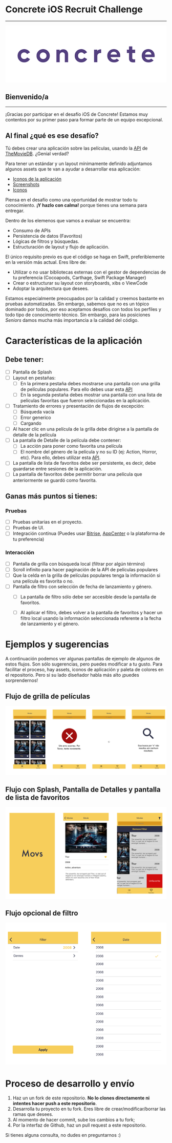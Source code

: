 # Concrete iOS Recruit Challenge

---

![Gif](assets/Logo-animado-1.gif)

## Bienvenido/a

---

¡Gracias por participar en el desafío iOS de Concrete! Estamos muy contentos por su primer paso para formar parte de un equipo excepcional.

## Al final ¿qué es ese desafío?

Tú debes crear una aplicación sobre las películas, usando la [API](https://developers.themoviedb.org/3/getting-started/introduction) de [TheMovieDB](https://www.themoviedb.org/?language=en). ¿Genial verdad? 

Para tener un estándar y un layout mínimamente definido adjuntamos algunos assets que te van a ayudar a desarrollar esa aplicación:

- [Iconos de la aplicación](assets/appIcons)
- [Screenshots](assets/screenshots)
- [Iconos](assets/icons)

Piensa en el desafío como una oportunidad de mostrar todo tu conocimiento. **¡Y hazlo con calma!** porque tienes una semana para entregar.


Dentro de los elemenos que vamos a evaluar se encuentra:

- Consumo de APIs
- Persistencia de datos (Favoritos)
- Lógicas de filtros y búsquedas.
- Estructuración de layout y flujo de aplicación.

El único requisito previo es que el código se haga en Swift, preferiblemente en la versión más actual. Eres libre de:

- Utilizar o no usar bibliotecas externas con el gestor de dependencias de tu preferencia (Cocoapods, Carthage, Swift Package Manager)
- Crear o estructurar su layout con storyboards, xibs o ViewCode
- Adoptar la arquitectura que desees.

Estamos especialmente preocupados por la calidad y creemos bastante en pruebas automatizadas. Sin embargo, sabemos que no es un tópico dominado por todos, por eso aceptamos desafíos con todos los perfiles y todo tipo de conocimiento técnico.
Sin embargo, para las posiciones *Seniors* damos mucha más importancia a la calidad del código.

# Características de la aplicación

## Debe tener:

- [ ] Pantalla de Splash
- [ ] Layout en pestañas:
  - [ ] En la primera pestaña debes mostrarse una pantalla con una grilla de películas populares. Para ello debes usar esta [API](https://developers.themoviedb.org/3/movies/get-popular-movies)
  - [ ] En la segunda pestaña debes mostrar una pantalla con una lista de películas favoritas que fueron seleccionadas en la aplicación.
- [ ] Tratamiento de errores y presentación de flujos de excepción:
  - [ ] Búsqueda vacía
  - [ ] Error generico
  - [ ] Cargando
- [ ] Al hacer clic en una película de la grilla debe dirigirse a la pantalla de detalle de la película
- [ ] La pantalla de Detalle de la película debe contener:
  - [ ] La acción para poner como favorita una película
  - [ ] El nombre del género de la película y no su ID (ej: Action, Horror, etc). Para ello, debes utilizar esta [API](https://developers.themoviedb.org/3/genres/get-movie-list).
- [ ] La pantalla de lista de favoritos debe ser persistente, es decir, debe guardarse entre sesiones de la aplicación.
- [ ] La pantalla de favoritos debe permitir borrar una película que anteriormente se guardó como favorita.

## Ganas más puntos si tienes:

### Pruebas

- [ ] Pruebas unitarias en el proyecto.
- [ ] Pruebas de UI.
- [ ] Integración contínua (Puedes usar [Bitrise](https://www.bitrise.io/), [AppCenter](https://appcenter.ms) o la plataforma de tu preferencia)

### Interacción

- [ ] Pantalla de grilla con búsqueda local (filtrar por algún término)
- [ ] Scroll infinito para hacer paginación de la API de películas populares
- [ ] Que la celda en la grilla de películas populares tenga la información si una película es favorita o no.
- [ ] Pantalla de filtro con selección de fecha de lanzamiento y género. 
  - [ ] La pantalla de filtro sólo debe ser accesible desde la pantalla de favoritos.
  - [ ] Al aplicar el filtro, debes volver a la pantalla de favoritos y hacer un filtro local usando la información seleccionada referente a la fecha de lanzamiento y el género.


# Ejemplos y sugerencias

A continuación podemos ver algunas pantallas de ejemplo de algunos de estos flujos. Son sólo sugerencias, pero puedes modificar a tu gusto.
Para facilitar el proceso, hay assets, iconos de aplicación y paleta de colores en el repositorio. Pero si su lado diseñador habla más alto ¡puedes sorprendernos!

## Flujo de grilla de películas

![Image of Yaktocat](assets/flow/lista.png)

## Flujo con Splash, Pantalla de Detalles y pantalla de lista de favoritos

![Image of Yaktocat](assets/flow/splash_detalhes.png)

## Flujo opcional de filtro

![Image of Yaktocat](assets/flow/filtro.png)

# Proceso de desarrollo y envío

1. Haz un un fork de este repositorio. **No lo clones directamente ni intentes hacer push a este repositorio**.
2. Desarrolla tu proyecto en tu fork. Eres libre de crear/modificar/borrar las ramas que desees.
3. Al momento de hacer commit, sube los cambios a tu fork;
4. Por la interfaz de Github, haz un pull request a este repositorio.

Si tienes alguna consulta, no dudes en preguntarnos :)
